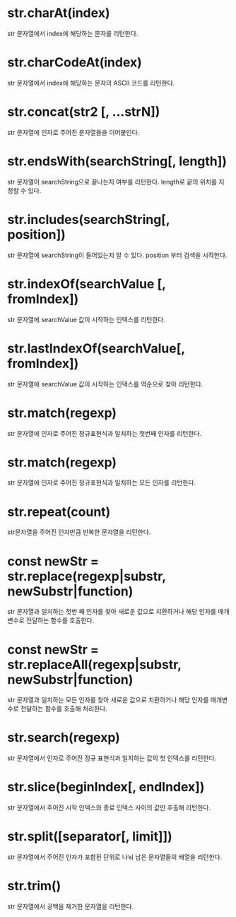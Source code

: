 # str.charAt(index)

str 문자열에서 index에 해당하는 문자를 리턴한다.

# str.charCodeAt(index)

str 문자열에서 index에 해당하는 문자의 ASCII 코드를 리턴한다.

# str.concat(str2 [, ...strN])

str 문자열에 인자로 주어진 문자열들을 이어붙인다.

# str.endsWith(searchString[, length])

str 문자열이 searchString으로 끝나는지 여부를 리턴한다. length로 끝의 위치를 지정할 수 있다.

# str.includes(searchString[, position])

str 문자열에 searchString이 들어있는지 알 수 있다. position 부터 검색을 시작한다.

# str.indexOf(searchValue [, fromIndex])

str 문자열에 searchValue 값이 시작하는 인덱스를 리턴한다.

# str.lastIndexOf(searchValue[, fromIndex])

str 문자열에 searchValue 값이 시작하는 인덱스를 역순으로 찾아 리턴한다.

# str.match(regexp)

str 문자열에 인자로 주어진 정규표현식과 일치하는 첫번째 인자를 리턴한다.

# str.match(regexp)

str 문자열에 인자로 주어진 정규표현식과 일치하는 모든 인자를 리턴한다.

# str.repeat(count)

str문자열을 주어진 인자만큼 반복한 문자열을 리턴한다.

# const newStr = str.replace(regexp|substr, newSubstr|function)

str 문자열과 일치하는 첫번 째 인자를 찾아 새로운 값으로 치환하거나 해당 인자를 매개변수로 전달하는 함수를 호출한다.

# const newStr = str.replaceAll(regexp|substr, newSubstr|function)

str 문자열과 일치하는 모든 인자를 찾아 새로운 값으로 치환하거나 해당 인자를 매개변수로 전달하는 함수를 호출해 처리한다.

# str.search(regexp)

str 문자열에서 인자로 주어진 정규 표현식과 일치하는 값의 첫 인덱스를 리턴한다.

# str.slice(beginIndex[, endIndex])

str 문자열에서 주어진 시작 인덱스와 종료 인덱스 사이의 값만 추출해 리턴한다.

# str.split([separator[, limit]])

str 문자열에서 주어진 인자가 포함된 단위로 나눠 남은 문자열들의 배열을 리턴한다.

# str.trim()

str 문자열에서 공백을 제거한 문자열을 리턴한다.